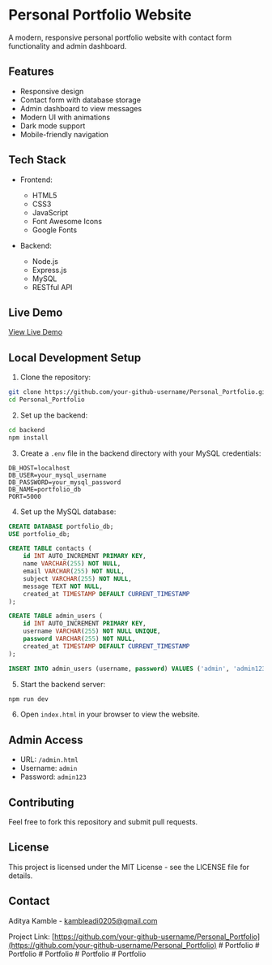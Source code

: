 # Personal Portfolio Website

A modern, responsive personal portfolio website with contact form functionality and admin dashboard.

## Features

- Responsive design
- Contact form with database storage
- Admin dashboard to view messages
- Modern UI with animations
- Dark mode support
- Mobile-friendly navigation

## Tech Stack

- Frontend:
  - HTML5
  - CSS3
  - JavaScript
  - Font Awesome Icons
  - Google Fonts

- Backend:
  - Node.js
  - Express.js
  - MySQL
  - RESTful API

## Live Demo

[View Live Demo](https://your-github-username.github.io/Personal_Portfolio)

## Local Development Setup

1. Clone the repository:
```bash
git clone https://github.com/your-github-username/Personal_Portfolio.git
cd Personal_Portfolio
```

2. Set up the backend:
```bash
cd backend
npm install
```

3. Create a `.env` file in the backend directory with your MySQL credentials:
```
DB_HOST=localhost
DB_USER=your_mysql_username
DB_PASSWORD=your_mysql_password
DB_NAME=portfolio_db
PORT=5000
```

4. Set up the MySQL database:
```sql
CREATE DATABASE portfolio_db;
USE portfolio_db;

CREATE TABLE contacts (
    id INT AUTO_INCREMENT PRIMARY KEY,
    name VARCHAR(255) NOT NULL,
    email VARCHAR(255) NOT NULL,
    subject VARCHAR(255) NOT NULL,
    message TEXT NOT NULL,
    created_at TIMESTAMP DEFAULT CURRENT_TIMESTAMP
);

CREATE TABLE admin_users (
    id INT AUTO_INCREMENT PRIMARY KEY,
    username VARCHAR(255) NOT NULL UNIQUE,
    password VARCHAR(255) NOT NULL,
    created_at TIMESTAMP DEFAULT CURRENT_TIMESTAMP
);

INSERT INTO admin_users (username, password) VALUES ('admin', 'admin123');
```

5. Start the backend server:
```bash
npm run dev
```

6. Open `index.html` in your browser to view the website.

## Admin Access

- URL: `/admin.html`
- Username: `admin`
- Password: `admin123`

## Contributing

Feel free to fork this repository and submit pull requests.

## License

This project is licensed under the MIT License - see the LICENSE file for details.

## Contact

Aditya Kamble - [kambleadi0205@gmail.com](mailto:kambleadi0205@gmail.com)

Project Link: [https://github.com/your-github-username/Personal_Portfolio](https://github.com/your-github-username/Personal_Portfolio) #   P o r t f o l i o  
 #   P o r t f o l i o  
 #   P o r t f o l i o  
 #   P o r t f o l i o  
 #   P o r t f o l i o  
 